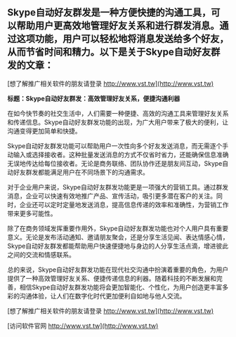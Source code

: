 ## **Skype自动好友群发是一种方便快捷的沟通工具，可以帮助用户更高效地管理好友关系和进行群发消息。通过这项功能，用户可以轻松地将消息发送给多个好友，从而节省时间和精力。以下是关于Skype自动好友群发的文章：**

[想了解推广相关软件的朋友请登录 http://www.vst.tw](http://www.vst.tw)

**标题：Skype自动好友群发：高效管理好友关系，便捷沟通利器**

在如今快节奏的社交生活中，人们需要一种便捷、高效的沟通工具来管理好友关系和传递信息。Skype自动好友群发功能的出现，为广大用户带来了极大的便利，让沟通变得更加简单和快捷。

Skype自动好友群发功能可以帮助用户一次性向多个好友发送消息，而无需逐个手动输入或选择接收者。这种批量发送消息的方式不仅省时省力，还能确保信息准确无误地传达给每位接收者。无论是商务联络、团队协作还是朋友间互动，Skype自动好友群发都能满足用户在不同场景下的沟通需求。

对于企业用户来说，Skype自动好友群发功能更是一项强大的营销工具。通过群发消息，企业可以快速有效地推广产品、宣传活动，吸引更多潜在客户的关注。同时，企业还可以定时定量地发送消息，提高信息传递的效率和准确性，为营销工作带来更多可能性。

除了在商务领域发挥重要作用外，Skype自动好友群发功能也对个人用户具有重要意义。无论是发布活动通知、邀请朋友聚会，还是分享生活见闻、表达情感心情，Skype自动好友群发都能帮助用户快速便捷地与身边的人分享生活点滴，增进彼此之间的交流和情感联系。

总的来说，Skype自动好友群发功能在现代社交沟通中扮演着重要的角色，为用户提供了一种高效管理好友关系、便捷传递信息的利器。随着科技的不断发展和完善，相信Skype自动好友群发功能将会更加智能化、个性化，为用户创造更丰富多彩的沟通体验，让人们在数字化时代更加便利自如地与他人交流。

[想了解推广相关软件的朋友请登录 http://www.vst.tw](http://www.vst.tw)


[访问软件官网 http://www.vst.tw](http://www.vst.tw)
